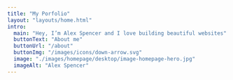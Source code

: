 ```yaml
---
title: "My Porfolio"
layout: "layouts/home.html"
intro:
  main: "Hey, I’m Alex Spencer and I love building beautiful websites"
  buttonText: "About me"
  buttonUrl: "/about"
  buttonImg: "/images/icons/down-arrow.svg"
  image: "./images/homepage/desktop/image-homepage-hero.jpg"
  imageAlt: "Alex Spencer"
---
```


